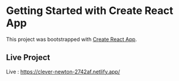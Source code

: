 # Getting Started with Create React App

This project was bootstrapped with [Create React App](https://github.com/facebook/create-react-app).

## Live Project

Live  : https://clever-newton-2742af.netlify.app/
